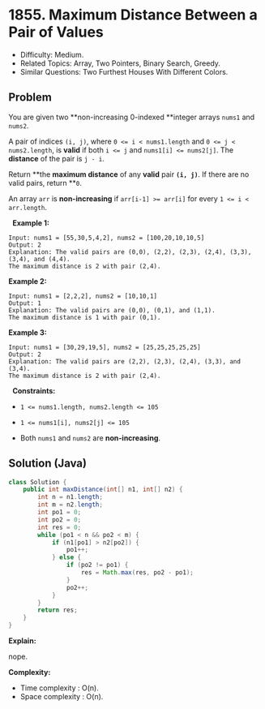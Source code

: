 # 1855. Maximum Distance Between a Pair of Values

- Difficulty: Medium.
- Related Topics: Array, Two Pointers, Binary Search, Greedy.
- Similar Questions: Two Furthest Houses With Different Colors.

## Problem

You are given two **non-increasing 0-indexed **integer arrays ```nums1```​​​​​​ and ```nums2```​​​​​​.

A pair of indices ```(i, j)```, where ```0 <= i < nums1.length``` and ```0 <= j < nums2.length```, is **valid** if both ```i <= j``` and ```nums1[i] <= nums2[j]```. The **distance** of the pair is ```j - i```​​​​.

Return **the **maximum distance** of any **valid** pair **```(i, j)```**. If there are no valid pairs, return **```0```.

An array ```arr``` is **non-increasing** if ```arr[i-1] >= arr[i]``` for every ```1 <= i < arr.length```.

 
**Example 1:**

```
Input: nums1 = [55,30,5,4,2], nums2 = [100,20,10,10,5]
Output: 2
Explanation: The valid pairs are (0,0), (2,2), (2,3), (2,4), (3,3), (3,4), and (4,4).
The maximum distance is 2 with pair (2,4).
```

**Example 2:**

```
Input: nums1 = [2,2,2], nums2 = [10,10,1]
Output: 1
Explanation: The valid pairs are (0,0), (0,1), and (1,1).
The maximum distance is 1 with pair (0,1).
```

**Example 3:**

```
Input: nums1 = [30,29,19,5], nums2 = [25,25,25,25,25]
Output: 2
Explanation: The valid pairs are (2,2), (2,3), (2,4), (3,3), and (3,4).
The maximum distance is 2 with pair (2,4).
```

 
**Constraints:**


	
- ```1 <= nums1.length, nums2.length <= 105```
	
- ```1 <= nums1[i], nums2[j] <= 105```
	
- Both ```nums1``` and ```nums2``` are **non-increasing**.



## Solution (Java)

```java
class Solution {
    public int maxDistance(int[] n1, int[] n2) {
        int n = n1.length;
        int m = n2.length;
        int po1 = 0;
        int po2 = 0;
        int res = 0;
        while (po1 < n && po2 < m) {
            if (n1[po1] > n2[po2]) {
                po1++;
            } else {
                if (po2 != po1) {
                    res = Math.max(res, po2 - po1);
                }
                po2++;
            }
        }
        return res;
    }
}
```

**Explain:**

nope.

**Complexity:**

* Time complexity : O(n).
* Space complexity : O(n).
